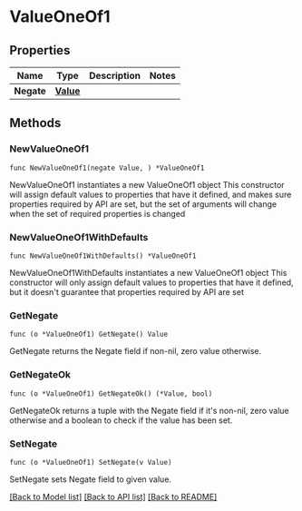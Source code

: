 # ValueOneOf1

## Properties

Name | Type | Description | Notes
------------ | ------------- | ------------- | -------------
**Negate** | [**Value**](Value.md) |  | 

## Methods

### NewValueOneOf1

`func NewValueOneOf1(negate Value, ) *ValueOneOf1`

NewValueOneOf1 instantiates a new ValueOneOf1 object
This constructor will assign default values to properties that have it defined,
and makes sure properties required by API are set, but the set of arguments
will change when the set of required properties is changed

### NewValueOneOf1WithDefaults

`func NewValueOneOf1WithDefaults() *ValueOneOf1`

NewValueOneOf1WithDefaults instantiates a new ValueOneOf1 object
This constructor will only assign default values to properties that have it defined,
but it doesn't guarantee that properties required by API are set

### GetNegate

`func (o *ValueOneOf1) GetNegate() Value`

GetNegate returns the Negate field if non-nil, zero value otherwise.

### GetNegateOk

`func (o *ValueOneOf1) GetNegateOk() (*Value, bool)`

GetNegateOk returns a tuple with the Negate field if it's non-nil, zero value otherwise
and a boolean to check if the value has been set.

### SetNegate

`func (o *ValueOneOf1) SetNegate(v Value)`

SetNegate sets Negate field to given value.



[[Back to Model list]](../README.md#documentation-for-models) [[Back to API list]](../README.md#documentation-for-api-endpoints) [[Back to README]](../README.md)


